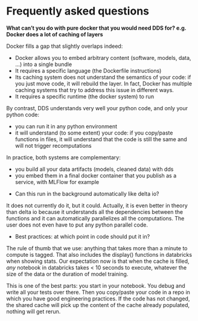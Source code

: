 # Frequently asked questions

__What can’t you do with pure docker that you would need DDS for? 
e.g. Docker does a lot of caching of layers__


Docker fills a gap that slightly overlaps indeed:

- Docker allows you to embed arbitrary content (software, models, data, ...) into a single bundle
- It requires a specific language (the Dockerfile instructions)
- Its caching system does not understand the semantics of your code: if you just move code, it will rebuild the layer. In fact, Docker has multiple caching systems that try to address this issue in different ways.
- It requires a specific runtime (the docker system) to run

By contrast, DDS understands very well your python code, and only your python code:

- you can run it in any python environment
- it will understand (to some extent) your code: if you copy/paste functions in files, it will understand that the code is still the same and will not trigger recomputations

In practice, both systems are complementary:
- you build all your data artifacts (models, cleaned data) with dds
- you embed them in a final docker container that you publish as a service, with MLFlow for example


* Can this run in the background automatically like delta io?

It does not currently do it, but it could. Actually, it is even better in theory than delta io because it understands all the dependencies between the functions and it can automatically parallelizes all the computations. The user does not even have to put any python parallel code.

* Best practices: at which point in code should put it in?

The rule of thumb that we use: anything that takes more than a minute to compute 
is tagged. That also includes the display() functions in databricks when showing 
stats. Our expectation now is that when the cache is filled, *any* notebook 
in databricks takes < 10 seconds to execute, whatever the size of the data or 
the duration of model training.

This is one of the best parts: you start in your notebook.
 You debug and write all your tests over there. Then you copy/paste your 
 code in a repo in which you have good engineering practices. If the code 
has not changed, the shared cache will pick up the content of the cache already 
populated, nothing will get rerun.

